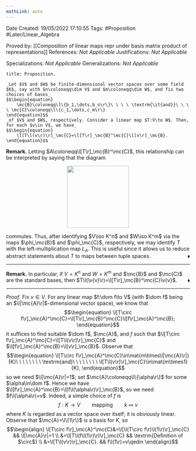 ```yaml
---
mathLink: auto
---
```


<div class="topSpace"></div>

Date Created: 19/05/2022 17:10:55
Tags: #Proposition #Later/Linear_Algebra

Proved by: [[Composition of linear maps repr under basis matrix product of representations]]
References: _Not Applicable_
Justifications: _Not Applicable_

Specializations: _Not Applicable_
Generalizations: _Not Applicable_

``` ad-Proposition
title: Proposition.

_Let $V$ and $W$ be finite-dimensional vector spaces over some field $K$, say with $n\coloneqq\dim V$ and $m\coloneqq\dim W$, and fix two choices of bases_
$$\begin{equation}
    \mc{B}\coloneqq\l\{b_1,\dots,b_n\r\}\ \ \ \ \textrm{\it{and}}\ \ \ \ \mc{C}\coloneqq\l\{c_1,\dots,c_m\r\}
\end{equation}$$
_of $V$ and $W$, respectively. Consider a linear map $T:V\to W$. Then, for each $v\in V$, we have_
$$\begin{equation}
    \l[T\l(v\r)\r]_\mc{C}=\l[T\r]_\mc{B}^\mc{C}\l[v\r]_\mc{B}.
\end{equation}$$

```

**Remark.** Letting $A\coloneqq\l[T\r]_\mc{B}^\mc{C}$, this relationship can be interpreted by saying that the diagram
<center><img src="app://local/home/zhao/Dropbox/MathWiki/Images/2022-05-29_220733/image.svg", width=170></center>

commutes. Thus, after identifying $V\iso K^n$ and $W\iso K^m$ via the maps $\phi_\mc{B}$ and $\phi_\mc{C}$, respectively, we may identify $T$ with the left-multiplication map $L_A$. This is useful since it allows us to reduce abstract statements about $T$ to maps between tuple spaces.<span style="float:right;">$\blacklozenge$</span>

---

**Remark.** In particular, if $V=K^n$ and $W=K^m$ and $\mc{B}$ and $\mc{C}$ are the standard bases, then $T\l(\v{v}\r)=\l[T\r]_\mc{B}^\mc{C}\v{v}$.<span style="float:right;">$\blacklozenge$</span>

---

_Proof_. Fix $v\in V$. For any linear map $f:\dom f\to V$ (with $\dom f$ being an $\l|\mc{A}\r|$-dimensional vector space), we know that
$$\begin{equation}
    \l[T\circ f\r]_\mc{A}^\mc{C}=\l[T\r]_\mc{B}^\mc{C}\l[f\r]_\mc{A}^\mc{B};
\end{equation}$$
it suffices to find suitable $\dom f$, $\mc{A}$, and $f$ such that $\l[T\circ f\r]_\mc{A}^\mc{C}=\l[T\l(v\r)\r]_\mc{C}$ and $\l[f\r]_\mc{A}^\mc{B}=\l[v\r]_\mc{B}$. Observe that
$$\begin{equation}
    \l[T\circ f\r]_\mc{A}^\mc{C}\in\mat{m\times\l|\mc{A}\r|}{K}\ \ \ \ \ \ \ \ \textrm{and}\ \ \ \ \ \ \ \ \l[T\l(v\r)\r]_\mc{C}\in\mat{m\times1}{K},
\end{equation}$$
so we need $\l|\mc{A}\r|=1$; set $\mc{A}\coloneqq\l\{\alpha\r\}$ for some $\alpha\in\dom f$. Hence we have $\l[f\r]_\mc{A}^\mc{B}=\l[f\l(\alpha\r)\r]_\mc{B}$, so we need $f\l(\alpha\r)=v$. Indeed, a simple choice of $f$ is
$$\begin{equation}
    f:K\to V \ \ \ \ \ \ \ \ \textrm{mapping}\ \ \ \ \ \ \ \ k\mapsto v
\end{equation}$$
where $K$ is regarded as a vector space over itself; it is obviously linear. Observe that $\mc{A}=\l\{1\r\}$ is a basis for $K$, so
$$\begin{align}
    \l[T\circ f\r]_\mc{A}^\mc{C}&=\l[\l(T\circ f\r)\l(1\r)\r]_\mc{C} && \l|\mc{A}\r|=1 \\
    &=\l[T\l(f\l(1\r)\r)\r]_\mc{C} && \textrm{Definition of $\circ$} \\
    &=\l[T\l(v\r)\r]_\mc{C}. && f\l(1\r)=v\qedin
\end{align}$$
